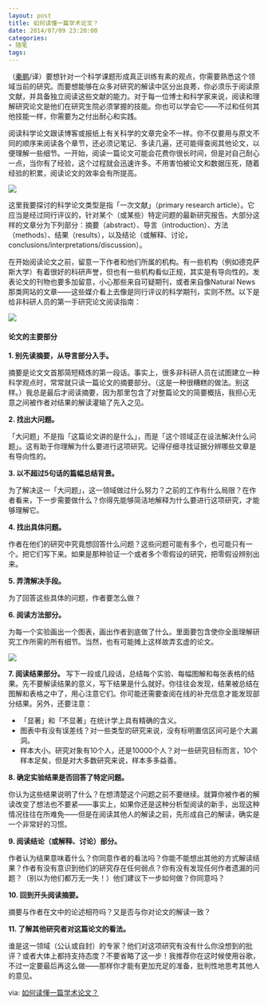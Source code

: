 ```yaml
---
layout: post
title: 如何读懂一篇学术论文？
date: 2014/07/09 23:20:00
categories:
- 随笔
tags:
---
```


（[秦鹏](http://www.guokr.com/i/0477320017/)/译）要想针对一个科学课题形成真正训练有素的观点，你需要熟悉这个领域当前的研究。而要想能够在众多对研究的解读中区分出良莠，你必须乐于阅读原文献，并具备独立阅读这些文献的能力。对于每一位博士和科学家来说，阅读和理解研究论文是他们在研究生院必须掌握的技能。你也可以学会它——不过和任何其他技能一样，你需要为之付出耐心和实践。

阅读科学论文跟读博客或报纸上有关科学的文章完全不一样。你不仅要用与原文不同的顺序来阅读各个章节，还必须记笔记、多读几遍，还可能得查阅其他论文，以便理解一些细节。一开始，阅读一篇论文可能会花费你很长时间，但是对自己耐心一点，当你有了经验，这个过程就会迅速许多。不用害怕被论文和数据压死，随着经验的积累，阅读论文的效率会有所提高。

![](http://pics.naaln.com/blog/2019-05-14-123135.jpg-basicBlog)

这里我要探讨的科学论文类型是指「一次文献」（primary research article）。它应当是经过同行评议的，针对某个（或某些）特定问题的最新研究报告。大部分这样的文章分为下列部分：摘要（abstract）、导言（introduction）、方法（methods）、结果（results），以及结论（或解释、讨论，conclusions/interpretations/discussion）。

在开始阅读论文之前，留意一下作者和他们所属的机构。有一些机构（例如德克萨斯大学）有着很好的科研声誉，但也有一些机构看似正规，其实是有导向性的。发表论文的刊物也要多加留意，小心那些来自可疑期刊，或者来自像Natural News那类网站的文章——这些媒介看上去像是同行评议的科学期刊，实则不然。以下是给非科研人员的第一手研究论文阅读指南：

![](http://pics.naaln.com/blog/2019-05-14-123137.jpg-basicBlog)

#### 论文的主要部分

**1. 别先读摘要，从导言部分入手。**

摘要是论文文首那简短精炼的第一段话。事实上，很多非科研人员在试图建立一种科学观点时，常常就只读一篇论文的摘要部分。（这是一种很糟糕的做法。别这样。）我总是最后才阅读摘要，因为那里包含了对整篇论文的简要概括，我担心无意之间被作者对结果的解读灌输了先入之见。

**2. 找出大问题。**

「大问题」不是指「这篇论文讲的是什么」，而是「这个领域正在设法解决什么问题」。这有助于你理解为什么要进行这项研究。记得仔细寻找证据分辨哪些文章是有导向性的。

**3. 以不超过5句话的篇幅总结背景。**

为了解决这一「大问题」，这一领域做过什么努力？之前的工作有什么局限？在作者看来，下一步需要做什么？你得先能够简洁地解释为什么要进行这项研究，才能够理解它。

**4. 找出具体问题。**

作者在他们的研究中究竟想回答什么问题？这些问题可能有多个，也可能只有一个。把它们写下来。如果是那种验证一个或者多个零假设的研究，把零假设辨别出来。

**5. 弄清解决手段。**

为了回答这些具体的问题，作者要怎么做？

**6. 阅读方法部分。**

为每一个实验画出一个图表，画出作者到底做了什么。里面要包含使你全面理解研究工作所需的所有细节。当然，也有可能摊上这样故弄玄虚的论文。

![](http://pics.naaln.com/blog/2019-05-14-123138.jpg-basicBlog)

**7. 阅读结果部分。** 写下一段或几段话，总结每个实验、每幅图解和每张表格的结果。先不要解读结果的意义，写下结果是什么就好。你往往会发现，结果被总结在图解和表格之中了，用心注意它们。你可能还需要查阅在线的补充信息才能发现部分结果。另外，还要注意：

- 「显著」和「不显著」在统计学上具有精确的含义。
- 图表中有没有误差线？对一些类型的研究来说，没有标明置信区间可是个大漏洞。
- 样本大小。研究对象有10个人，还是10000个人？对一些研究目标而言，10个样本足矣，但是对大多数研究来说，样本多多益善。

**8. 确定实验结果是否回答了特定问题。**

你认为这些结果说明了什么？在想清楚这个问题之前不要继续。就算你被作者的解读改变了想法也不要紧——事实上，如果你还是这种分析型阅读的新手，出现这种情况往往在所难免——但是在阅读其他人的解读之前，先形成自己的解读，确实是一个非常好的习惯。

**9. 阅读结论（或解释、讨论）部分。**

作者认为结果意味着什么？你同意作者的看法吗？你能不能想出其他的方式解读结果？作者有没有意识到他们的研究存在任何弱点？你有没有发现任何作者遗漏的问题？（别以为他们都万无一失！）他们建议下一步如何做？你同意吗？

**10. 回到开头阅读摘要。**

摘要与作者在文中的论述相符吗？又是否与你对论文的解读一致？

**11. 了解其他研究者对这篇论文的看法。**

谁是这一领域（公认或自封）的专家？他们对这项研究有没有什么你没想到的批评？或者大体上都持支持态度？不要省略了这一步！我推荐你在这时候使用谷歌，不过一定要最后再这么做——那样你才能有更加充足的准备，批判性地思考其他人的意见。

via: [如何读懂一篇学术论文？](http://www.guokr.com/article/438755/)
